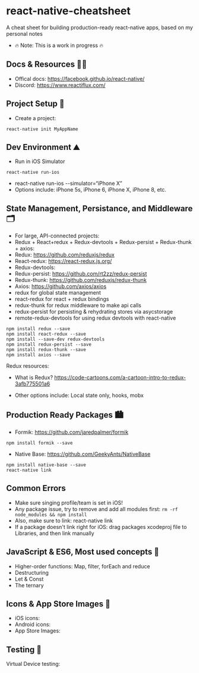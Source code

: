 # react-native-cheatsheet
A cheat sheet for building production-ready react-native apps, based on my personal notes
* 🔥 Note: This is a work in progress 🔥

## Docs & Resources 🕵️‍♂️
* Offical docs: https://facebook.github.io/react-native/
* Discord: https://www.reactiflux.com/

## Project Setup 🚧
* Create a project:
``` 
react-native init MyAppName
```

## Dev Environment ⛰
* Run in iOS Simulator
```
react-native run-ios
```

* react-native run-ios --simulator=“iPhone X”
* Options include: iPhone 5s, iPhone 6, iPhone X, iPhone 8, etc.

## State Management, Persistance, and Middleware 🗂
* For large, API-connected projects: 
* Redux + React+redux + Redux-devtools + Redux-persist + Redux-thunk + axios:
* Redux: https://github.com/reduxjs/redux
* React-redux: https://react-redux.js.org/
* Redux-devtools: 
* Redux-persist: https://github.com/rt2zz/redux-persist
* Redux-thunk: https://github.com/reduxjs/redux-thunk
* Axios: https://github.com/axios/axios
* redux for global state management
* react-redux for react + redux bindings
* redux-thunk for redux middleware to make api calls
* redux-persist for persisting & rehydrating stores via asycstorage
* remote-redux-devtools for using redux devtools with react-native
```
npm install redux --save
npm install react-redux --save
npm install --save-dev redux-devtools
npm install redux-persist --save
npm install redux-thunk --save
npm install axios --save
```

Redux resources: 
* What is Redux? https://code-cartoons.com/a-cartoon-intro-to-redux-3afb775501a6 

* Other options include: Local state only, hooks, mobx

## Production Ready Packages 🏙
* Formik: https://github.com/jaredpalmer/formik
```
npm install formik --save
```
* Native Base: https://github.com/GeekyAnts/NativeBase
```
npm install native-base --save
react-native link
```

## Common Errors
* Make sure singing profile/team is set in iOS!
* Any package issue, try to remove and add all modules first: `rm -rf node_modules && npm install`
* Also, make sure to link: react-native link
* If a package doesn't link right for iOS: drag packages xcodeproj file to Libraries, and then link manually

## JavaScript & ES6, Most used concepts 🍎
* Higher-order functions: Map, filter, forEach and reduce
* Destructuring
* Let & Const
* The ternary

## Icons & App Store Images 📸
* iOS icons: 
* Android icons:
* App Store Images: 

## Testing 🥽
Virtual Device testing:




